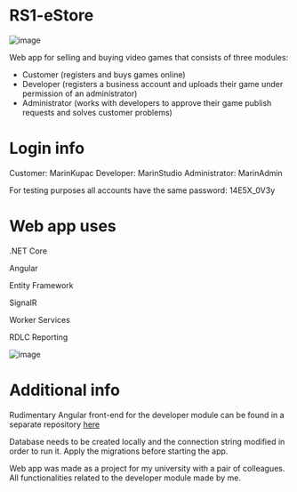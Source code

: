 # RS1-eStore

![image](https://user-images.githubusercontent.com/45796438/133768689-2cbc55bb-a497-476a-be4c-9692d740d180.png)

Web app for selling and buying video games that consists of three modules:

- Customer (registers and buys games online)
- Developer (registers a business account and uploads their game under permission of an administrator)
- Administrator (works with developers to approve their game publish requests and solves customer problems)

# Login info

Customer: MarinKupac
Developer: MarinStudio
Administrator: MarinAdmin

For testing purposes all accounts have the same password: 14E5X_0V3y

# Web app uses

.NET Core

Angular

Entity Framework

SignalR

Worker Services

RDLC Reporting

![image](https://user-images.githubusercontent.com/45796438/133768889-b1eebc01-c9d9-4f64-a256-057e87a4395b.png)

# Additional info

Rudimentary Angular front-end for the developer module can be found in a separate repository [here](https://github.com/MarinMaric/RS1Angular)

Database needs to be created locally and the connection string modified in order to run it. Apply the migrations before starting the app.


Web app was made as a project for my university with a pair of colleagues. All functionalities related to the developer module made by me.

